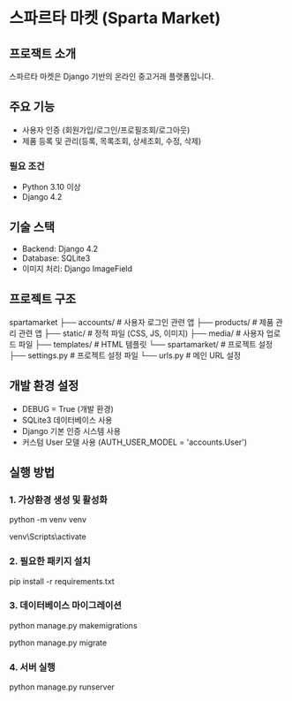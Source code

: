 # 스파르타 마켓 (Sparta Market)

## 프로잭트 소개

스파르타 마켓은 Django 기반의 온라인 중고거래 플랫폼입니다.

## 주요 기능

- 사용자 인증 (회원가입/로그인/프로필조회/로그아웃)
- 제품 등록 및 관리(등록, 목록조회, 상세조회, 수정, 삭제)



### 필요 조건

- Python 3.10 이상
- Django 4.2

## 기술 스택

- Backend: Django 4.2
- Database: SQLite3
- 이미지 처리: Django ImageField

## 프로젝트 구조

spartamarket
├── accounts/ # 사용자 로그인 관련 앱
├── products/ # 제품 관리 관련 앱
├── static/ # 정적 파일 (CSS, JS, 이미지)
├── media/ # 사용자 업로드 파일
├── templates/ # HTML 템플릿
└── spartamarket/ # 프로젝트 설정
    ├── settings.py # 프로젝트 설정 파일
    └── urls.py # 메인 URL 설정


## 개발 환경 설정

- DEBUG = True (개발 환경)
- SQLite3 데이터베이스 사용
- Django 기본 인증 시스템 사용
- 커스텀 User 모델 사용 (AUTH_USER_MODEL = 'accounts.User')

## 실행 방법
### 1. 가상환경 생성 및 활성화
python -m venv venv   

venv\Scripts\activate

### 2. 필요한 패키지 설치
pip install -r requirements.txt

### 3. 데이터베이스 마이그레이션
python manage.py makemigrations   

python manage.py migrate

### 4. 서버 실행
python manage.py runserver
